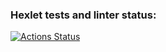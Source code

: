 ### Hexlet tests and linter status:

[![Actions Status](https://github.com/AlenaEliseenko/frontend-project-44/workflows/hexlet-check/badge.svg)](https://github.com/AlenaEliseenko/frontend-project-44/actions)

